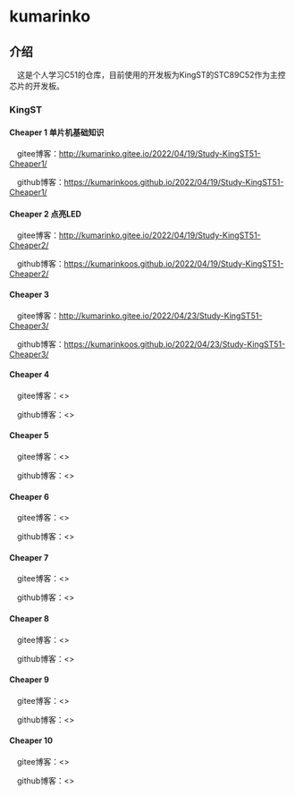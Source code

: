 # kumarinko

## 介绍

&emsp;这是个人学习C51的仓库，目前使用的开发板为KingST的STC89C52作为主控芯片的开发板。

### KingST

#### Cheaper 1 单片机基础知识

&emsp;gitee博客：<http://kumarinko.gitee.io/2022/04/19/Study-KingST51-Cheaper1/>

&emsp;github博客：<https://kumarinkoos.github.io/2022/04/19/Study-KingST51-Cheaper1/>

#### Cheaper 2 点亮LED

&emsp;gitee博客：<http://kumarinko.gitee.io/2022/04/19/Study-KingST51-Cheaper2/>

&emsp;github博客：<https://kumarinkoos.github.io/2022/04/19/Study-KingST51-Cheaper2/>

#### Cheaper 3

&emsp;gitee博客：<http://kumarinko.gitee.io/2022/04/23/Study-KingST51-Cheaper3/>

&emsp;github博客：<https://kumarinkoos.github.io/2022/04/23/Study-KingST51-Cheaper3/>

#### Cheaper 4

&emsp;gitee博客：<>

&emsp;github博客：<>

#### Cheaper 5

&emsp;gitee博客：<>

&emsp;github博客：<>

#### Cheaper 6

&emsp;gitee博客：<>

&emsp;github博客：<>

#### Cheaper 7

&emsp;gitee博客：<>

&emsp;github博客：<>

#### Cheaper 8

&emsp;gitee博客：<>

&emsp;github博客：<>

#### Cheaper 9

&emsp;gitee博客：<>

&emsp;github博客：<>

#### Cheaper 10

&emsp;gitee博客：<>

&emsp;github博客：<>
